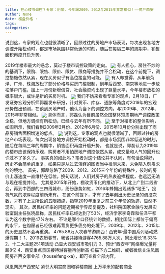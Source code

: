 ```yaml
---
title: 担心楼市调控？专家：别怕，今年跟2009、2012与2015年非常相似！——房产西安
author: None
date: 楼盘价格 : 
tags: 
categories: 
---
```

说到这，专家的观点也就很清晰了，回顾过往的房地产市场表现，每次出现各地方调控开始松动时，都是市场氛围非常低迷的时刻，随后在每隔三年的周期中，销售面积再度开启升势。
<!-- more -->
2019年楼市最大的悬念，莫过于楼市调控政策的走向。
<img align="center" border="0" src="http://s3.ifengimg.com/2018/09/27/7d496d8bbf364eb77abcb766ee9e195e.jpg" />
有人担心，房住不炒的的基调下，限购、限售、限价、限贷、限商等措施并不会松动，在这个前提下，调控措施依然从紧，现在买房似乎有高位接盘的可能。
<img align="center" border="0" src="http://e0.ifengimg.com/10/2019/0219/5FCEB6FD04F09FA04AF1ADE447B677EDB6EFA441_size116_w800_h415.jpeg" />
有人却觉得，从年前菏泽、广州、珠海放松了部分价格与买房门槛限制，到年后西安、南京等地进一步放松落户门槛，加上一月份新增信贷、社会融资均出现了巨量水平，今年楼市放松的概率很大，或许是新的买房时机。
<img align="center" border="0" src="http://e0.ifengimg.com/12/2019/0219/A549306D5ED68BFE9F621B5F151943EC670CD595_size77_w960_h730.jpeg" />
我们不妨来看看专家的观点，2月18日，广发证券宏观分析师郭磊发布研报，针对货币、库存、通胀等角度对2019年的宏观形势做出预测，在谈到房地产时，他认为当下的调控方向，与2009年、2012年、2015年非常相似。
<img align="center" border="0" src="http://e0.ifengimg.com/02/2019/0219/C0F2354A65B97ED5194381F8715982435981B778_size37_w800_h532.jpeg" />
具体而言，郭磊认为目前虽然全国整体短周期地产调控政策企稳，但地方调控有所松动，已经与去年有所不同。
<img align="center" border="0" src="http://e0.ifengimg.com/10/2019/0219/3C137297A361E13CCA38039DACE29124D7A68A12_size69_w800_h526.jpeg" />
至于对楼市的整体影响，如图所示，我们看到2009年2月份、2012年6月份、2015年10月份分别出现了商品房销售面积增速的低点。
<img align="center" border="0" src="http://s1.ifengimg.com/2017/12/22/5302225877aaaa29520cd42852ae69c0.jpg" />
说到这，专家的观点也就很清晰了，回顾过往的房地产市场表现，每次出现各地方调控开始松动时，都是市场氛围非常低迷的时刻，随后在每隔三年的周期中，销售面积再度开启升势。
也就是说，郭磊认为2019年的楼市应该保持乐观，购房者不用怕房地产调控依然从紧，成交量和人气的回升也许过不了多久了。
事实真的如此吗？笔者对这个结论并不认同，有句话说得好，历史不会简单的重复，如果只是从过去演绎的图表当中推测未来，未免陷入刻舟求剑的境地。
首先，郭磊忽略了2009、2012、2015三个年份的特殊性，彼时的房价上涨速度一直维持在低位。换句话说，人们对房子的热衷追捧程度，也远远无法与现在相提并论。
尤其是2015年开始，棚改货币化的推动下，从北上广到二线省会，再到中西部的三四线城市，纷纷涨势如虹，2016年蜂拥出现诸多“地王”，投机气氛的浓厚程度前所未有。
在这个前提下，才有了去年创出历史记录的调控次数，才有了上文所说的五限措施，指望2019年重复之前三个年份的轨迹，显然不现实。
其次，居民杠杆率的问题近期被学界反复提及，社科院国家金融与发展实验室副主任张晓晶称，居民杠杆率已经达到了53%，经济学家李奇霖和任泽平都认为这个数字是47%左右。
不论是哪个口径统计的数据，相比国际上都位于偏高的水平，在购房者已经很难再背负更多债务的处境下，2009年、2012年、2015年的历史显然不会再重演。
4765.88万人次春节游陕西！西安年·最中国系列活动燃爆假期！
1、2019农历春节，我省共接待游客4765.88万人次，同比增长16.33%
2、十二大主题251项活动 凸显大西安城市吸引力
3、预计“西安年”网络曝光量将超8亿
4、西安重点景区接待游客量再创新高
扫描下方二维码，或者微信关注凤凰网房产西安事业部（houseifeng-xa），即可查看全部内容。
                        
                        
                        
                        
                                        
                    
                    
                
                    
                    
                    
                
                    
                
凤凰网房产西安站
紧邻大明宫商圈和钟楼商圈
上万平米的配套商业
	                        
	                    
	                        
	                    
